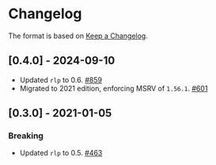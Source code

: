 # Changelog

The format is based on [Keep a Changelog].

[Keep a Changelog]: http://keepachangelog.com/en/1.0.0/

## [0.4.0] - 2024-09-10
- Updated `rlp` to 0.6. [#859](https://github.com/paritytech/parity-common/pull/859)
- Migrated to 2021 edition, enforcing MSRV of `1.56.1`. [#601](https://github.com/paritytech/parity-common/pull/601)

## [0.3.0] - 2021-01-05
### Breaking
- Updated `rlp` to 0.5. [#463](https://github.com/paritytech/parity-common/pull/463)
